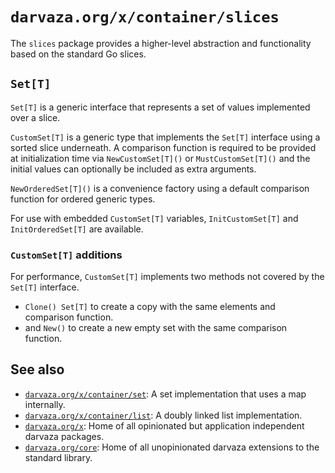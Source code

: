 # `darvaza.org/x/container/slices`

The `slices` package provides a higher-level abstraction and functionality
based on the standard Go slices.

## `Set[T]`

`Set[T]` is a generic interface that represents a set of values implemented
over a slice.

`CustomSet[T]` is a generic type that implements the `Set[T]` interface using
a sorted slice underneath. A comparison function is required to be provided at
initialization time via `NewCustomSet[T]()` or `MustCustomSet[T]()` and the
initial values can optionally be included as extra arguments.

`NewOrderedSet[T]()` is a convenience factory using a default comparison
function for ordered generic types.

For use with embedded `CustomSet[T]` variables, `InitCustomSet[T]` and
`InitOrderedSet[T]` are available.

### `CustomSet[T]` additions

For performance, `CustomSet[T]` implements two methods not covered by the
`Set[T]` interface.

* `Clone() Set[T]` to create a copy with the same elements and comparison function.
* and `New()` to create a new empty set with the same comparison function.

## See also

* [`darvaza.org/x/container/set`](https://darvaza.org/x/container/set): A set
  implementation that uses a map internally.
* [`darvaza.org/x/container/list`](https://darvaza.org/x/container/list): A
  doubly linked list implementation.
* [`darvaza.org/x`](https://github.com/darvaza-proxy/x): Home of all
  opinionated but application independent darvaza packages.
* [`darvaza.org/core`](https://darvaza.org/core): Home of all unopinionated
  darvaza extensions to the standard library.
